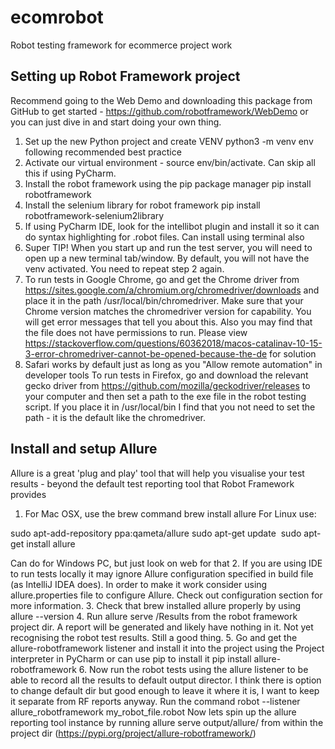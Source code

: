 # ecomrobot
Robot testing framework for ecommerce project work

## Setting up Robot Framework project
Recommend going to the Web Demo and downloading this package from GitHub to get started - https://github.com/robotframework/WebDemo or you can just dive in and start doing your own thing.

1. Set up the new Python project and create VENV python3 -m venv env following recommended best practice
2. Activate our virtual environment - source env/bin/activate. Can skip all this if using PyCharm.
3. Install the robot framework using the pip package manager pip install robotframework
4. Install the selenium library for robot framework pip install robotframework-selenium2library
5. If using PyCharm IDE, look for the intellibot plugin and install it so it can do syntax highlighting for .robot files. Can install using terminal also
6. Super TIP! When you start up and run the test server, you will need to open up a new terminal tab/window. By default, you will not have the venv activated. You need to repeat step 2 again.
7. To run tests in Google Chrome, go and get the Chrome driver from https://sites.google.com/a/chromium.org/chromedriver/downloads and place it in the path /usr/local/bin/chromedriver. Make sure that your Chrome version matches the chromedriver version for capability. You will get error messages that tell you about this. Also you may find that the file does not have permissions to run. Please view https://stackoverflow.com/questions/60362018/macos-catalinav-10-15-3-error-chromedriver-cannot-be-opened-because-the-de for solution
8. Safari works by default just as long as you "Allow remote automation" in developer tools
To run tests in Firefox, go and download the relevant gecko driver from https://github.com/mozilla/geckodriver/releases to your computer and then set a path to the exe file in the robot testing script. If you place it in /usr/local/bin I find that you not need to set the path - it is the default like the chromedriver.

## Install and setup Allure
Allure is a great 'plug and play' tool that will help you visualise your test results - beyond the default test reporting tool that Robot Framework provides

1. For Mac OSX, use the brew command brew install allure 
For Linux use:

sudo apt-add-repository ppa:qameta/allure
sudo apt-get update 
sudo apt-get install allure

Can do for Windows PC, but just look on web for that
2. If you are using IDE to run tests locally it may ignore Allure configuration specified in build file (as IntelliJ IDEA does). In order to make it work consider using allure.properties file to configure Allure. Check out configuration section for more information.
3. Check that brew installed allure properly by using allure --version
4. Run allure serve /Results from the robot framework project dir. A report will be generated and likely have nothing in it. Not yet recognising the robot test results. Still a good thing.
5. Go and get the allure-robotframework listener and install it into the project using the Project interpreter in PyCharm or can use pip to install it pip install allure-robotframework
6. Now run the robot tests using the allure listener to be able to record all the results to default output director. I think there is option to change default dir but good enough to leave it where it is, I want to keep it separate from RF reports anyway. Run the command robot --listener allure_robotframework my_robot_file.robot
Now lets spin up the allure reporting tool instance by running allure serve output/allure/ from within the project dir (https://pypi.org/project/allure-robotframework/)
